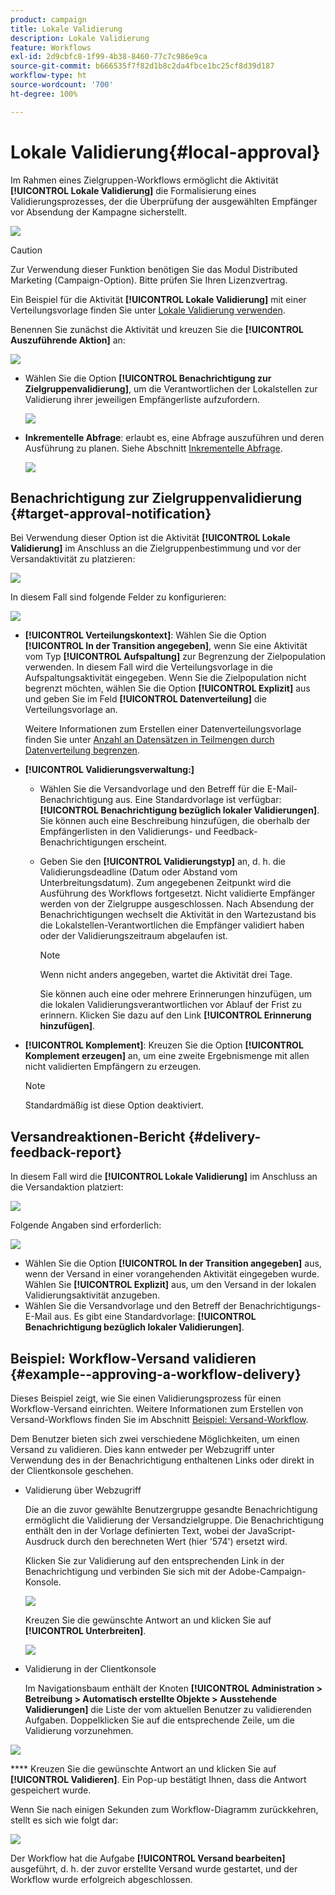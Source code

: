 ```yaml
---
product: campaign
title: Lokale Validierung
description: Lokale Validierung
feature: Workflows
exl-id: 2d9cbfc8-1f99-4b38-8460-77c7c986e9ca
source-git-commit: b666535f7f82d1b8c2da4fbce1bc25cf8d39d187
workflow-type: ht
source-wordcount: '700'
ht-degree: 100%

---
```


# Lokale Validierung{#local-approval}



Im Rahmen eines Zielgruppen-Workflows ermöglicht die Aktivität **[!UICONTROL Lokale Validierung]** die Formalisierung eines Validierungsprozesses, der die Überprüfung der ausgewählten Empfänger vor Absendung der Kampagne sicherstellt.

![](assets/local_validation_0.png)

>[!CAUTION]
>
>Zur Verwendung dieser Funktion benötigen Sie das Modul Distributed Marketing (Campaign-Option). Bitte prüfen Sie Ihren Lizenzvertrag.

Ein Beispiel für die Aktivität **[!UICONTROL Lokale Validierung]** mit einer Verteilungsvorlage finden Sie unter [Lokale Validierung verwenden](using-the-local-approval-activity.md).

Benennen Sie zunächst die Aktivität und kreuzen Sie die **[!UICONTROL Auszuführende Aktion]** an:

![](assets/local_validation_1.png)

* Wählen Sie die Option **[!UICONTROL Benachrichtigung zur Zielgruppenvalidierung]**, um die Verantwortlichen der Lokalstellen zur Validierung ihrer jeweiligen Empfängerliste aufzufordern.

  ![](assets/local_validation_intro_2.png)

* **Inkrementelle Abfrage**: erlaubt es, eine Abfrage auszuführen und deren Ausführung zu planen. Siehe Abschnitt [Inkrementelle Abfrage](incremental-query.md).

  ![](assets/local_validation_intro_3.png)

## Benachrichtigung zur Zielgruppenvalidierung {#target-approval-notification}

Bei Verwendung dieser Option ist die Aktivität **[!UICONTROL Lokale Validierung]** im Anschluss an die Zielgruppenbestimmung und vor der Versandaktivität zu platzieren:

![](assets/local_validation_2.png)

In diesem Fall sind folgende Felder zu konfigurieren:

![](assets/local_validation_3.png)

* **[!UICONTROL Verteilungskontext]**: Wählen Sie die Option **[!UICONTROL In der Transition angegeben]**, wenn Sie eine Aktivität vom Typ **[!UICONTROL Aufspaltung]** zur Begrenzung der Zielpopulation verwenden. In diesem Fall wird die Verteilungsvorlage in die Aufspaltungsaktivität eingegeben. Wenn Sie die Zielpopulation nicht begrenzt möchten, wählen Sie die Option **[!UICONTROL Explizit]** aus und geben Sie im Feld **[!UICONTROL Datenverteilung]** die Verteilungsvorlage an.

  Weitere Informationen zum Erstellen einer Datenverteilungsvorlage finden Sie unter [Anzahl an Datensätzen in Teilmengen durch Datenverteilung begrenzen](split.md#limiting-the-number-of-subset-records-per-data-distribution).

* **[!UICONTROL Validierungsverwaltung:]**

   * Wählen Sie die Versandvorlage und den Betreff für die E-Mail-Benachrichtigung aus. Eine Standardvorlage ist verfügbar: **[!UICONTROL Benachrichtigung bezüglich lokaler Validierungen]**. Sie können auch eine Beschreibung hinzufügen, die oberhalb der Empfängerlisten in den Validierungs- und Feedback-Benachrichtigungen erscheint.
   * Geben Sie den **[!UICONTROL Validierungstyp]** an, d. h. die Validierungsdeadline (Datum oder Abstand vom Unterbreitungsdatum). Zum angegebenen Zeitpunkt wird die Ausführung des Workflows fortgesetzt. Nicht validierte Empfänger werden von der Zielgruppe ausgeschlossen. Nach Absendung der Benachrichtigungen wechselt die Aktivität in den Wartezustand bis die Lokalstellen-Verantwortlichen die Empfänger validiert haben oder der Validierungszeitraum abgelaufen ist.

     >[!NOTE]
     >
     >Wenn nicht anders angegeben, wartet die Aktivität drei Tage.

     Sie können auch eine oder mehrere Erinnerungen hinzufügen, um die lokalen Validierungsverantwortlichen vor Ablauf der Frist zu erinnern. Klicken Sie dazu auf den Link **[!UICONTROL Erinnerung hinzufügen]**.

* **[!UICONTROL Komplement]**: Kreuzen Sie die Option **[!UICONTROL Komplement erzeugen]** an, um eine zweite Ergebnismenge mit allen nicht validierten Empfängern zu erzeugen.

  >[!NOTE]
  >
  >Standardmäßig ist diese Option deaktiviert.

## Versandreaktionen-Bericht {#delivery-feedback-report}

In diesem Fall wird die **[!UICONTROL Lokale Validierung]** im Anschluss an die Versandaktion platziert:

![](assets/local_validation_4.png)

Folgende Angaben sind erforderlich:

![](assets/local_validation_workflow_4.png)

* Wählen Sie die Option **[!UICONTROL In der Transition angegeben]** aus, wenn der Versand in einer vorangehenden Aktivität eingegeben wurde. Wählen Sie **[!UICONTROL Explizit]** aus, um den Versand in der lokalen Validierungsaktivität anzugeben.
* Wählen Sie die Versandvorlage und den Betreff der Benachrichtigungs-E-Mail aus. Es gibt eine Standardvorlage: **[!UICONTROL Benachrichtigung bezüglich lokaler Validierungen]**.

## Beispiel: Workflow-Versand validieren {#example--approving-a-workflow-delivery}

Dieses Beispiel zeigt, wie Sie einen Validierungsprozess für einen Workflow-Versand einrichten. Weitere Informationen zum Erstellen von Versand-Workflows finden Sie im Abschnitt [Beispiel: Versand-Workflow](delivery.md#example--delivery-workflow).

Dem Benutzer bieten sich zwei verschiedene Möglichkeiten, um einen Versand zu validieren. Dies kann entweder per Webzugriff unter Verwendung des in der Benachrichtigung enthaltenen Links oder direkt in der Clientkonsole geschehen.

* Validierung über Webzugriff

  Die an die zuvor gewählte Benutzergruppe gesandte Benachrichtigung ermöglicht die Validierung der Versandzielgruppe. Die Benachrichtigung enthält den in der Vorlage definierten Text, wobei der JavaScript-Ausdruck durch den berechneten Wert (hier &#39;574&#39;) ersetzt wird.

  Klicken Sie zur Validierung auf den entsprechenden Link in der Benachrichtigung und verbinden Sie sich mit der Adobe-Campaign-Konsole.

  ![](assets/new-workflow-valid-webaccess.png)

  Kreuzen Sie die gewünschte Antwort an und klicken Sie auf **[!UICONTROL Unterbreiten]**.

  ![](assets/new-workflow-valid-webaccess-confirm.png)

* Validierung in der Clientkonsole

  Im Navigationsbaum enthält der Knoten **[!UICONTROL Administration > Betreibung > Automatisch erstellte Objekte > Ausstehende Validierungen]** die Liste der vom aktuellen Benutzer zu validierenden Aufgaben. Doppelklicken Sie auf die entsprechende Zeile, um die Validierung vorzunehmen.

![](assets/new-workflow-7.png)

**** Kreuzen Sie die gewünschte Antwort an und klicken Sie auf **[!UICONTROL Validieren]**. Ein Pop-up bestätigt Ihnen, dass die Antwort gespeichert wurde.

Wenn Sie nach einigen Sekunden zum Workflow-Diagramm zurückkehren, stellt es sich wie folgt dar:

![](assets/new-workflow-8.png)

Der Workflow hat die Aufgabe **[!UICONTROL Versand bearbeiten]** ausgeführt, d. h. der zuvor erstellte Versand wurde gestartet, und der Workflow wurde erfolgreich abgeschlossen.
